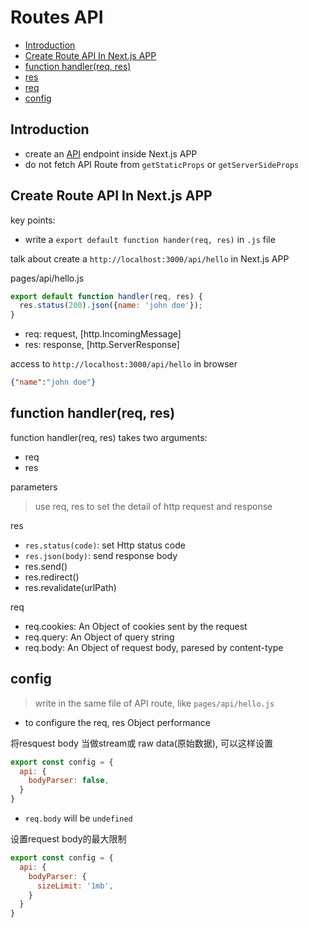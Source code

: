 # Routes API

- [Introduction](#introduction)
- [Create Route API In Next.js APP](#create-route-api-in-nextjs-app)
- [function handler(req, res)](#function-handlerreq-res)
- [res](#res)
- [req](#req)
- [config](#config-object)

## Introduction

- create an [API](/unsorted/API.md) endpoint inside Next.js APP
- do not fetch API Route from `getStaticProps` or `getServerSideProps`

## Create Route API In Next.js APP

key points:

- write a `export default function hander(req, res)` in `.js` file

talk about create a `http://localhost:3000/api/hello` in Next.js APP

pages/api/hello.js

```js
export default function handler(req, res) {
  res.status(200).json({name: 'john doe'});
}
```

- req: request, [http.IncomingMessage]
- res: response, [http.ServerResponse]

access to `http://localhost:3000/api/hello` in browser

```json
{"name":"john doe"}
```

## function handler(req, res)

function handler(req, res) takes two arguments:

- req
- res

parameters

> use req, res to set the detail of http request and response

res

- `res.status(code)`: set Http status code
- `res.json(body)`: send response body
- res.send()
- res.redirect()
- res.revalidate(urlPath)

req

- req.cookies: An Object of cookies sent by the request
- req.query: An Object of query string
- req.body: An Object of request body, paresed by content-type

## config

> write in the same file of API route, like `pages/api/hello.js`

- to configure the req, res Object performance

将resquest body 当做stream或 raw data(原始数据), 可以这样设置

```js
export const config = {
  api: {
    bodyParser: false,
  }
}
```

- `req.body` will be `undefined`

设置request body的最大限制

```js
export const config = {
  api: {
    bodyParser: {
      sizeLimit: '1mb',
    }
  }
}
```